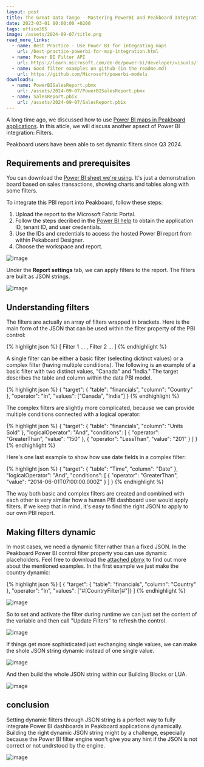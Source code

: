 ```yaml
---
layout: post
title: The Great Data Tango - Mastering PowerBI and Peakboard Integration with Filters
date: 2023-03-01 00:00:00 +0200
tags: office365 
image: /assets/2024-09-07/title.png
read_more_links:
  - name: Best Practice - Use Power BI for integrating maps
    url: /best-practice-powerbi-for-map-integration.html
  - name: Power BI Filter API
    url: https://learn.microsoft.com/de-de/power-bi/developer/visuals/filter-api
  - name: Good filter examples on github (in the readme.md)
    url: https://github.com/Microsoft/powerbi-models
downloads:
  - name: PowerBISalesReport.pbmx
    url: /assets/2024-09-07/PowerBISalesReport.pbmx
  - name: SalesReport.pbix
    url: /assets/2024-09-07/SalesReport.pbix
---
```

A long time ago, we discussed how to use [Power BI maps in Peakboard applications](/best-practice-powerbi-for-map-integration.html). In this aticle, we will discuss another apsect of Power BI integration: Filters. 

Peakboard users have been able to set dynamic filters since Q3 2024.

## Requirements and prerequisites

You can download the [Power BI sheet we're using](/assets/2024-09-07/SalesReport.pbix). It's just a demonstration board based on sales transactions, showing charts and tables along with some filters.

To integrate this PBI report into Peakboard, follow these steps:
1. Upload the report to the Microsoft Fabric Portal.
2. Follow the steps decribed in the [Power BI help](https://help.peakboard.com/controls/Extended/en-power-bi.html) to obtain the application ID, tenant ID, and user credentials.
3. Use the IDs and credentials to access the hosted Power BI report from within Pekaboard Designer.
3. Choose the workspace and report.

![image](/assets/2024-09-07/010.png)

Under the **Report settings** tab, we can apply filters to the report. The filters are built as JSON strings.

![image](/assets/2024-09-07/020.png)

## Understanding filters

The filters are actually an array of filters wrapped in brackets. Here is the main form of the JSON that can be used within the filter property of the PBI control: 

{% highlight json %}
[
      Filter 1 ...
    ,
      Filter 2 ...
]
{% endhighlight %}

A single filter can be either a basic filter (selecting dictinct values) or a complex filter (having multiple conditions). The following is an example of a basic filter with two distinct values, "Canada" and "India." The target describes the table and column within the data PBI model.

{% highlight json %}
{
    "target": {
        "table": "financials",
        "column": "Country"
    },
    "operator": "In",
    "values": ["Canada", "India"]
}
{% endhighlight %}

The complex filters are slightly more complicated, because we can provide multiple conditions connected with a logical operator:

{% highlight json %}
{
    "target": {
        "table": "financials",
        "column": "Units Sold"
    },
    "logicalOperator": "And",
    "conditions": [
        {
            "operator": "GreaterThan",
            "value": "150"
        },
        {
            "operator": "LessThan",
            "value": "201"
        }
    ]
}
{% endhighlight %}

Here's one last example to show how use date fields in a complex filter:

{% highlight json %}
{
  "target": {
    "table": "Time",
    "column": "Date"
  },
  "logicalOperator": "And",
  "conditions": [
    {
      "operator": "GreaterThan",
      "value": "2014-06-01T07:00:00.000Z"
    }
  ]
}
{% endhighlight %}

The way both basic and complex filters are created and combined with each other is very similiar how a human PBI dashboard user would apply filters. If we keep that in mind, it's easy to find the right JSON to apply to our own PBI report.

## Making filters dynamic

In most cases, we need a dynamic filter rather than a fixed JSON. In the Peakboard Power BI control filter property you can use dynamic placeholders. Feel free to download the [attached pbmx](/assets/2024-09-07/PowerBISalesReport.pbmx) to find out more about the mentioned examples. In the first example we just make the country dynamic:

{% highlight json %}
[
{ "target": { "table": "financials", "column": "Country" },
"operator": "In", "values": ["#[CountryFilter]#"]}
]
{% endhighlight %}

![image](/assets/2024-09-07/030.png)

So to set and activate the filter during runtime we can just set the content of the variable and then call "Update Filters" to refresh the control.

![image](/assets/2024-09-07/040.png)

If things get more sophisticated just exchanging single values, we can make the shole JSON string dynamic instead of one single value.

![image](/assets/2024-09-07/050.png)

And then build the whole JSON string within our Building Blocks or LUA.

![image](/assets/2024-09-07/060.png)

## conclusion

Setting dynamic filters through JSON string is a perfect way to fully integrate Power BI dashboards in Peakboard applications dynamically. Building the right dynamic JSON string might by a challenge, especially because the Power BI filter engine won't give you any hint if the JSON is not correct or not undrstood by the engine.  

![image](/assets/2024-09-07/result.gif)

